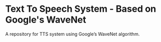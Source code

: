 # Text To Speech System - Based on Google's WaveNet

A repository for TTS system using Google’s WaveNet algorithm.
